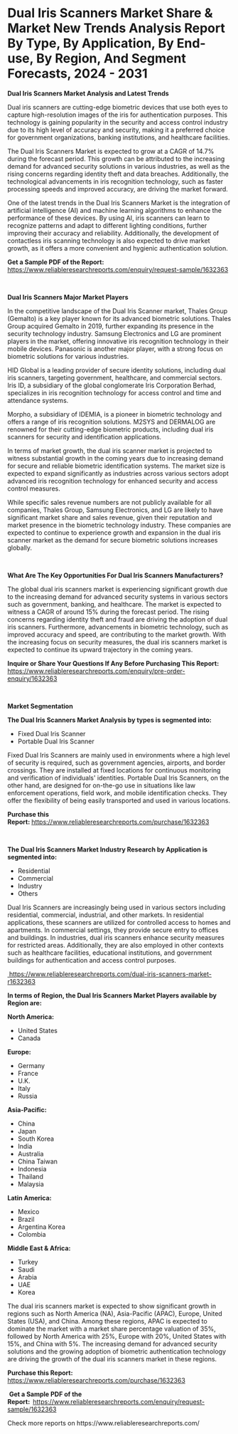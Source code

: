 <p><h1>Dual Iris Scanners Market Share & Market New Trends Analysis Report By Type, By Application, By End-use, By Region, And Segment Forecasts, 2024 - 2031</h1></p><p><strong>Dual Iris Scanners Market Analysis and Latest Trends</strong></p>
<p><p>Dual iris scanners are cutting-edge biometric devices that use both eyes to capture high-resolution images of the iris for authentication purposes. This technology is gaining popularity in the security and access control industry due to its high level of accuracy and security, making it a preferred choice for government organizations, banking institutions, and healthcare facilities.</p><p>The Dual Iris Scanners Market is expected to grow at a CAGR of 14.7% during the forecast period. This growth can be attributed to the increasing demand for advanced security solutions in various industries, as well as the rising concerns regarding identity theft and data breaches. Additionally, the technological advancements in iris recognition technology, such as faster processing speeds and improved accuracy, are driving the market forward.</p><p>One of the latest trends in the Dual Iris Scanners Market is the integration of artificial intelligence (AI) and machine learning algorithms to enhance the performance of these devices. By using AI, iris scanners can learn to recognize patterns and adapt to different lighting conditions, further improving their accuracy and reliability. Additionally, the development of contactless iris scanning technology is also expected to drive market growth, as it offers a more convenient and hygienic authentication solution.</p></p>
<p><strong>Get a Sample PDF of the Report:&nbsp;</strong> <a href="https://www.reliableresearchreports.com/enquiry/request-sample/1632363">https://www.reliableresearchreports.com/enquiry/request-sample/1632363</a></p>
<p>&nbsp;</p>
<p><strong>Dual Iris Scanners Major Market Players</strong></p>
<p><p>In the competitive landscape of the Dual Iris Scanner market, Thales Group (Gemalto) is a key player known for its advanced biometric solutions. Thales Group acquired Gemalto in 2019, further expanding its presence in the security technology industry. Samsung Electronics and LG are prominent players in the market, offering innovative iris recognition technology in their mobile devices. Panasonic is another major player, with a strong focus on biometric solutions for various industries.</p><p>HID Global is a leading provider of secure identity solutions, including dual iris scanners, targeting government, healthcare, and commercial sectors. Iris ID, a subsidiary of the global conglomerate Iris Corporation Berhad, specializes in iris recognition technology for access control and time and attendance systems.</p><p>Morpho, a subsidiary of IDEMIA, is a pioneer in biometric technology and offers a range of iris recognition solutions. M2SYS and DERMALOG are renowned for their cutting-edge biometric products, including dual iris scanners for security and identification applications.</p><p>In terms of market growth, the dual iris scanner market is projected to witness substantial growth in the coming years due to increasing demand for secure and reliable biometric identification systems. The market size is expected to expand significantly as industries across various sectors adopt advanced iris recognition technology for enhanced security and access control measures.</p><p>While specific sales revenue numbers are not publicly available for all companies, Thales Group, Samsung Electronics, and LG are likely to have significant market share and sales revenue, given their reputation and market presence in the biometric technology industry. These companies are expected to continue to experience growth and expansion in the dual iris scanner market as the demand for secure biometric solutions increases globally.</p></p>
<p>&nbsp;</p>
<p><strong>What Are The Key Opportunities For Dual Iris Scanners Manufacturers?</strong></p>
<p><p>The global dual iris scanners market is experiencing significant growth due to the increasing demand for advanced security systems in various sectors such as government, banking, and healthcare. The market is expected to witness a CAGR of around 15% during the forecast period. The rising concerns regarding identity theft and fraud are driving the adoption of dual iris scanners. Furthermore, advancements in biometric technology, such as improved accuracy and speed, are contributing to the market growth. With the increasing focus on security measures, the dual iris scanners market is expected to continue its upward trajectory in the coming years.</p></p>
<p><strong>Inquire or Share Your Questions If Any Before Purchasing This Report:</strong> <a href="https://www.reliableresearchreports.com/enquiry/pre-order-enquiry/1632363">https://www.reliableresearchreports.com/enquiry/pre-order-enquiry/1632363</a></p>
<p>&nbsp;</p>
<p><strong>Market Segmentation</strong></p>
<p><strong>The Dual Iris Scanners Market Analysis by types is segmented into:</strong></p>
<p><ul><li>Fixed Dual Iris Scanner</li><li>Portable Dual Iris Scanner</li></ul></p>
<p><p>Fixed Dual Iris Scanners are mainly used in environments where a high level of security is required, such as government agencies, airports, and border crossings. They are installed at fixed locations for continuous monitoring and verification of individuals' identities. Portable Dual Iris Scanners, on the other hand, are designed for on-the-go use in situations like law enforcement operations, field work, and mobile identification checks. They offer the flexibility of being easily transported and used in various locations.</p></p>
<p><strong>Purchase this Report:&nbsp;</strong><a href="https://www.reliableresearchreports.com/purchase/1632363">https://www.reliableresearchreports.com/purchase/1632363</a></p>
<p>&nbsp;</p>
<p><strong>The Dual Iris Scanners Market Industry Research by Application is segmented into:</strong></p>
<p><ul><li>Residential</li><li>Commercial</li><li>Industry</li><li>Others</li></ul></p>
<p><p>Dual Iris Scanners are increasingly being used in various sectors including residential, commercial, industrial, and other markets. In residential applications, these scanners are utilized for controlled access to homes and apartments. In commercial settings, they provide secure entry to offices and buildings. In industries, dual iris scanners enhance security measures for restricted areas. Additionally, they are also employed in other contexts such as healthcare facilities, educational institutions, and government buildings for authentication and access control purposes.</p></p>
<p><a href="https://www.reliableresearchreports.com/dual-iris-scanners-market-r1632363">&nbsp;https://www.reliableresearchreports.com/dual-iris-scanners-market-r1632363</a></p>
<p><strong>In terms of Region, the Dual Iris Scanners Market Players available by Region are:</strong></p>
<p>
    <p> <strong> North America: </strong>
        <ul>
            <li>United States</li>
            <li>Canada</li>
        </ul>
        </p> 
    <p> <strong> Europe: </strong>
        <ul>
            <li>Germany</li>
            <li>France</li>
            <li>U.K.</li>
            <li>Italy</li>
            <li>Russia</li>
        </ul>
        </p> 
    <p> <strong> Asia-Pacific: </strong>
        <ul>
            <li>China</li>
            <li>Japan</li>
            <li>South Korea</li>
            <li>India</li>
            <li>Australia</li>
            <li>China Taiwan</li>
            <li>Indonesia</li>
            <li>Thailand</li>
            <li>Malaysia</li>
        </ul>
        </p> 
    <p> <strong> Latin America: </strong>
        <ul>
            <li>Mexico</li>
            <li>Brazil</li>
            <li>Argentina Korea</li>
            <li>Colombia</li>
        </ul>
        </p> 
    <p> <strong> Middle East & Africa: </strong>
        <ul>
            <li>Turkey</li>
            <li>Saudi</li>
            <li>Arabia</li>
            <li>UAE</li>
            <li>Korea</li>
        </ul>
    </p>
    </p>
<p><p>The dual iris scanners market is expected to show significant growth in regions such as North America (NA), Asia-Pacific (APAC), Europe, United States (USA), and China. Among these regions, APAC is expected to dominate the market with a market share percentage valuation of 35%, followed by North America with 25%, Europe with 20%, United States with 15%, and China with 5%. The increasing demand for advanced security solutions and the growing adoption of biometric authentication technology are driving the growth of the dual iris scanners market in these regions.</p></p>
<p><strong>Purchase this Report: </strong><a href="https://www.reliableresearchreports.com/purchase/1632363">https://www.reliableresearchreports.com/purchase/1632363</a></p>
<p>&nbsp;<strong>Get a Sample PDF of the Report:&nbsp;&nbsp;</strong><a href="https://www.reliableresearchreports.com/enquiry/request-sample/1632363">https://www.reliableresearchreports.com/enquiry/request-sample/1632363</a></p>
<p><strong></strong></p>
<p>Check more reports on https://www.reliableresearchreports.com/</p>